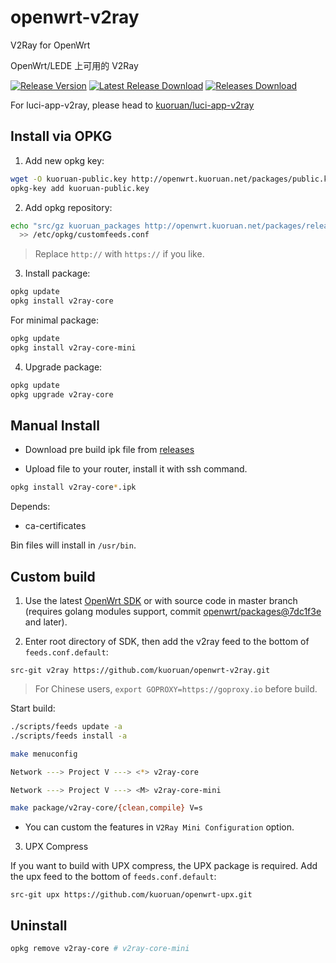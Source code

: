 # openwrt-v2ray

V2Ray for OpenWrt

OpenWrt/LEDE 上可用的 V2Ray

[![Release Version](https://img.shields.io/github/release/kuoruan/openwrt-v2ray.svg)](https://github.com/kuoruan/openwrt-v2ray/releases/latest) [![Latest Release Download](https://img.shields.io/github/downloads/kuoruan/openwrt-v2ray/latest/total.svg)](https://github.com/kuoruan/openwrt-v2ray/releases/latest) [![Releases Download](https://img.shields.io/github/downloads/kuoruan/openwrt-v2ray/total.svg)](https://github.com/kuoruan/openwrt-v2ray/releases)

For luci-app-v2ray, please head to [kuoruan/luci-app-v2ray](https://github.com/kuoruan/luci-app-v2ray)

## Install via OPKG

1. Add new opkg key:

```sh
wget -O kuoruan-public.key http://openwrt.kuoruan.net/packages/public.key
opkg-key add kuoruan-public.key
```

2. Add opkg repository:

```sh
echo "src/gz kuoruan_packages http://openwrt.kuoruan.net/packages/releases/$(. /etc/openwrt_release ; echo $DISTRIB_ARCH)" \
  >> /etc/opkg/customfeeds.conf
```

> Replace `http://` with `https://` if you like.

3. Install package:

```sh
opkg update
opkg install v2ray-core
```

For minimal package:

```sh
opkg update
opkg install v2ray-core-mini
```

4. Upgrade package:

```sh
opkg update
opkg upgrade v2ray-core
```

## Manual Install

- Download pre build ipk file from [releases](https://github.com/kuoruan/openwrt-v2ray/releases)

- Upload file to your router, install it with ssh command.

```sh
opkg install v2ray-core*.ipk
```

Depends:

* ca-certificates

Bin files will install in `/usr/bin`.

## Custom build

1. Use the latest [OpenWrt SDK](https://downloads.openwrt.org/snapshots/) or with source code in master branch (requires golang modules support, commit [openwrt/packages@7dc1f3e](https://github.com/openwrt/packages/commit/7dc1f3e0293588ebc544e8eee104043dd0dacaf5) and later).

2. Enter root directory of SDK, then add the v2ray feed to the bottom of `feeds.conf.default`:

```
src-git v2ray https://github.com/kuoruan/openwrt-v2ray.git
```

> For Chinese users, `export GOPROXY=https://goproxy.io` before build.

Start build:

```sh
./scripts/feeds update -a
./scripts/feeds install -a

make menuconfig

Network ---> Project V ---> <*> v2ray-core

Network ---> Project V ---> <M> v2ray-core-mini

make package/v2ray-core/{clean,compile} V=s
```

- You can custom the features in `V2Ray Mini Configuration` option.

3. UPX Compress

If you want to build with UPX compress, the UPX package is required. Add the upx feed to the bottom of `feeds.conf.default`:

```
src-git upx https://github.com/kuoruan/openwrt-upx.git
```

## Uninstall

```sh
opkg remove v2ray-core # v2ray-core-mini
```
